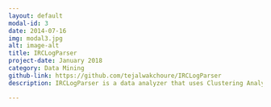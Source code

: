 ```yaml
---
layout: default
modal-id: 3
date: 2014-07-16
img: modal3.jpg
alt: image-alt
title: IRCLogParser
project-date: January 2018
category: Data Mining
github-link: https://github.com/tejalwakchoure/IRCLogParser
description: IRCLogParser is a data analyzer that uses Clustering Analysis and Inferential Modeling in order to study user interactions on different levels on the Internet Relay Chat (IRC) networking service and derive local and global communication patterns between users on different channels. It assesses the evolution of a log channel, user statistics, and social structure by modeling Aggregate and Temporal graphs and Heat maps.

---
```

